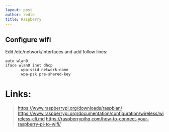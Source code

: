 ```yaml
---
layout: post
author: redle
title: Raspberry
---
```


## Configure wifi

Edit /etc/network/interfaces and add follow lines:
```
auto wlan0
iface wlan0 inet dhcp
       wpa-ssid network-name
       wpa-psk pre-shared-key
```

# Links:
> https://www.raspberrypi.org/downloads/raspbian/
> https://www.raspberrypi.org/documentation/configuration/wireless/wireless-cli.md
> https://raspberrypihq.com/how-to-connect-your-raspberry-pi-to-wifi/
